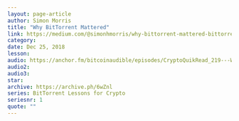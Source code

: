 ```yaml
---
layout: page-article
author: Simon Morris
title: "Why BitTorrent Mattered"
link: https://medium.com/@simonhmorris/why-bittorrent-mattered-bittorrent-lessons-for-crypto-1-of-4-fa3c6fcef488
category: 
date: Dec 25, 2018
lesson: 
audio: https://anchor.fm/bitcoinaudible/episodes/CryptoQuikRead_219---Why-BitTorrent-Mattered-Lesson-1-Simon-Morris-e3ghrs/a-abvjhg
audio2: 
audio3: 
star: 
archive: https://archive.ph/6wZnl
series: BitTorrent Lessons for Crypto
seriesnr: 1
quote: ""
---
```

